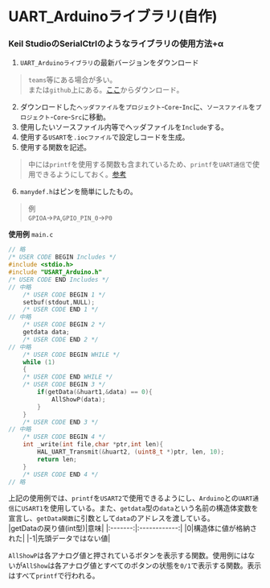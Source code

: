 # UART_Arduinoライブラリ(自作)

### Keil StudioのSerialCtrlのようなライブラリの使用方法+α
1. `UART_Arduinoライブラリ`の最新バージョンをダウンロード  
> `teams`等にある場合が多い。  
> または`github`上にある。[ここ](https://github.com/s2301089/development-F446RE/tree/main/UART_Arduino)からダウンロード。  
2. ダウンロードした`ヘッダファイル`を`プロジェクト`-`Core`-`Inc`に、`ソースファイル`を`プロジェクト`-`Core`-`Src`に移動。  
3. 使用したいソースファイル内等でヘッダファイルを`Include`する。  
4. 使用する`USART`を`.iocファイル`で設定しコードを生成。  
5. 使用する関数を記述。
> 中には`printf`を使用する関数も含まれているため、`printf`を`UART通信`で使用できるようにしておく。[参考](./chapter_2.md)  
6. `manydef.h`はピンを簡単にしたもの。
> 例  
> `GPIOA`→`PA`,`GPIO_PIN_0`→`P0`  

**使用例**
`main.c`  
```c
// 略
/* USER CODE BEGIN Includes */
#include <stdio.h>
#include "USART_Arduino.h"
/* USER CODE END Includes */
// 中略
    /* USER CODE BEGIN 1 */
    setbuf(stdout,NULL);
    /* USER CODE END 1 */
// 中略
    /* USER CODE BEGIN 2 */
    getdata data;
    /* USER CODE END 2 */
// 中略
    /* USER CODE BEGIN WHILE */
    while (1)
    {
    /* USER CODE END WHILE */
    /* USER CODE BEGIN 3 */
        if(getData(&huart1,&data) == 0){
            AllShowP(data);
        }
    }
    /* USER CODE END 3 */
// 中略
    /* USER CODE BEGIN 4 */
    int _write(int file,char *ptr,int len){
        HAL_UART_Transmit(&huart2, (uint8_t *)ptr, len, 10);
        return len;
    }
    /* USER CODE END 4 */
// 略
```  
上記の使用例では、`printf`を`USART2`で使用できるようにし、`Arduino`との`UART通信`に`USART1`を使用している。また、`getdata`型の`data`という名前の構造体変数を宣言し、`getData関数`に引数として`data`のアドレスを渡している。  
|getDataの戻り値(int型)|意味|
|:-------:|:------------:|
|0|構造体に値が格納された|
|-1|先頭データではない値|  

`AllShowP`は各アナログ値と押されているボタンを表示する関数。使用例にはないが`AllShow`は各アナログ値とすべてのボタンの状態を`0/1`で表示する関数。表示はすべて`printf`で行われる。  